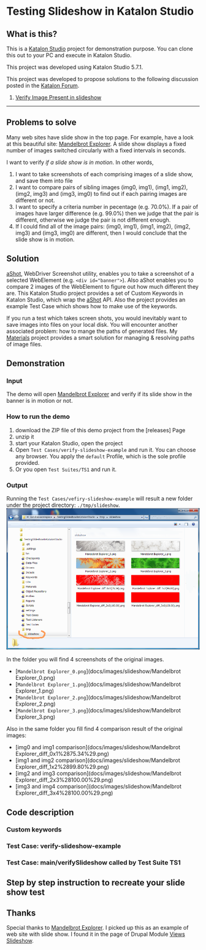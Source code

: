 Testing Slideshow in Katalon Studio
=====

## What is this?

This is a [Katalon Studio](https://www.katalon.com/) project for demonstration purpose. You can clone this out to your PC and execute in Katalon Studio.

This project was developed using Katalon Studio 5.7.1.

This project was developed to propose solutions to the following discussion posted in the [Katalon Forum](https://forum.katalon.com/discussions).

1. [Verify Image Present in slideshow](https://forum.katalon.com/discussion/9985/verify-image-present-in-slideshow-)

----

## Problems to solve

Many web sites have slide show in the top page. For example, have a look at this beautiful site: [Mandelbrot Explorer](https://www.mandel.org.uk/). A slide show displays a fixed number of images switched circularly with a fixed intervals in seconds.

I want to verify *if a slide show is in motion*. In other words,

1. I want to take screenshots of each comprising images of a slide show, and save them into file
2. I want to compare pairs of sibling images (img0, img1), (img1, img2), (img2, img3) and (img3, img0) to find out if each pairing images are different or not.
3. I want to specify a criteria number in pecentage (e.g. 70.0%). If a pair of images have larger difference (e.g. 99.0%) then we judge that the pair is different, otherwise we judge the pair is not different enough.
4. If I could find all of the image pairs: (img0, img1), (img1, img2), (img2, img3) and (img3, img0) are different, then I would conclude that the slide show is in motion.

## Solution

[aShot](https://github.com/yandex-qatools/ashot), WebDriver Screenshot utility, enables you to take a screenshot of a selected WebElement (e.g. `<div id="banner">`). Also aShot enables you to compare 2 images of the WebElement to figure out how much different they are. This Katalon Studio project provides a set of Custom Keywords in Katalon Studio, which wrap the [aShot](https://github.com/yandex-qatools/ashot) API. Also the project provides an example Test Case which shows how to make use of the keywords.

If you run a test which takes screen shots, you would inevitably want to save images into files on your local disk. You will encounter another associated problem: how to mange the paths of generated files. My [Materials](https://github.com/kazurayam/Materials) project provides a smart solution for managing & resolving paths of image files.

## Demonstration

### Input

The demo will open [Mandelbrot Explorer](https://www.mandel.org.uk/) and verify if its slide show in the banner is in motion or not.

### How to run the demo

1. download the ZIP file of this demo project from the [releases] Page
2. unzip it
3. start your Katalon Studio, open the project
4. Open `Test Cases/verify-slideshow-example` and run it. You can choose any browser. You apply the `default` Profile, which is the sole profile provided.
5. Or you open `Test Suites/TS1` and run it.  

### Output

Running the `Test Cases/vefiry-slideshow-example` will result a new folder under the project directory: `./tmp/slideshow`.
![tmp/slideshow folder](docs/images/screenshots_in_tmp_slideshow.png)

In the folder you will find 4 screenshots of the original images.
- [`Mandelbrot Explorer_0.png`](docs/images/slideshow/Mandelbrot Explorer_0.png)
- [`Mandelbrot Explorer_1.png`](docs/images/slideshow/Mandelbrot Explorer_1.png)
- [`Mandelbrot Explorer_2.png`](docs/images/slideshow/Mandelbrot Explorer_2.png)
- [`Mandelbrot Explorer_3.png`](docs/images/slideshow/Mandelbrot Explorer_3.png)

Also in the same folder you fill find 4 comparison result of the original images:
- [img0 and img1 comparison](docs/images/slideshow/Mandelbrot Explorer_diff_0x1%2875.34%29.png)
- [img1 and img2 comparison](docs/images/slideshow/Mandelbrot Explorer_diff_1x2%2899.80%29.png)
- [img2 and img3 comparison](docs/images/slideshow/Mandelbrot Explorer_diff_2x3%28100.00%29.png)
- [img3 and img4 comparison](docs/images/slideshow/Mandelbrot Explorer_diff_3x4%28100.00%29.png)

## Code description

### Custom keywords

### Test Case: verify-slideshow-example

### Test Case: main/verifySlideshow called by Test Suite TS1

## Step by step instruction to recreate your slide show test

## Thanks

Special thanks to [Mandelbrot Explorer](https://www.mandel.org.uk/). I picked up this as an example of web site with slide show. I found it in the page of Drupal Module [Views Slideshow](https://www.drupal.org/project/views_slideshow).
